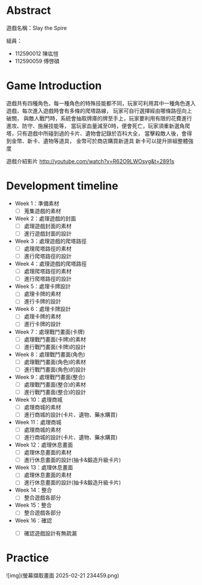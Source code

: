 # Abstract

遊戲名稱：Slay the Spire

組員：
- 112590012 陳竑愷
- 112590059 傅啓碩

# Game Introduction

遊戲共有四種角色，每一種角色的特殊技能都不同，玩家可利用其中一種角色進入遊戲，每次進入遊戲時會有多條的爬塔路線，
玩家可自行選擇經由哪條路徑向上破關，
與敵人戰鬥時，系統會抽取牌庫的牌至手上，玩家要利用有限的花費進行進攻、防守、施展技能等，
當玩家血量減至0時，便會死亡，玩家須重新選角爬塔，只有遊戲中所碰到過的卡片、遺物會記錄於百科大全，
當擊殺敵人後，會得到金幣、新卡、遺物等道具，
金幣可於商店購買新道具
新卡可以提升排組整體強度

遊戲介紹影片
http://youtube.com/watch?v=R62O9LWOsvg&t=2891s



# Development timeline

- Week 1：準備素材
  - [ ] 蒐集遊戲的素材
- Week 2：處理遊戲的封面
  - [ ] 處理遊戲封面的素材
  - [ ] 進行遊戲封面的設計
- Week 3：處理遊戲的爬塔路徑
  - [ ] 處理爬塔路徑的素材
  - [ ] 進行爬塔路徑的設計
- Week 4：處理遊戲的爬塔路徑
  - [ ] 處理爬塔路徑的素材
  - [ ] 進行爬塔路徑的設計
- Week 5：處理卡牌設計
  - [ ] 處理卡牌的素材
  - [ ] 進行卡牌的設計
- Week 6：處理卡牌設計
  - [ ] 處理卡牌的素材
  - [ ] 進行卡牌的設計
- Week 7：處理戰鬥畫面(卡牌)
  - [ ] 處理戰鬥畫面(卡牌)的素材
  - [ ] 進行戰鬥畫面(卡牌)的設計
- Week 8：處理戰鬥畫面(角色)
  - [ ] 處理戰鬥畫面(角色)的素材
  - [ ] 進行戰鬥畫面(角色)的設計
- Week 9：處理戰鬥畫面(整合)
  - [ ] 處理戰鬥畫面(整合)的素材
  - [ ] 進行戰鬥畫面(整合)的設計
- Week 10：處理商城
  - [ ] 處理商城的素材
  - [ ] 進行商城的設計(卡片、遺物、藥水購買)
- Week 11：處理商城
  - [ ] 處理商城的素材
  - [ ] 進行商城的設計(卡片、遺物、藥水購買)
- Week 12：處理休息畫面
  - [ ] 處理休息畫面的素材
  - [ ] 進行休息畫面的設計(抽卡&鍛造升級卡片) 
- Week 13：處理休息畫面
  - [ ] 處理休息畫面的素材
  - [ ] 進行休息畫面的設計(抽卡&鍛造升級卡片)
- Week 14：整合
  - [ ] 整合遊戲各部分
- Week 15：整合
  - [ ] 整合遊戲各部分
- Week 16：確認
  - [ ] 確認遊戲設計有無疏漏


# Practice
![img](螢幕擷取畫面 2025-02-21 234459.png)